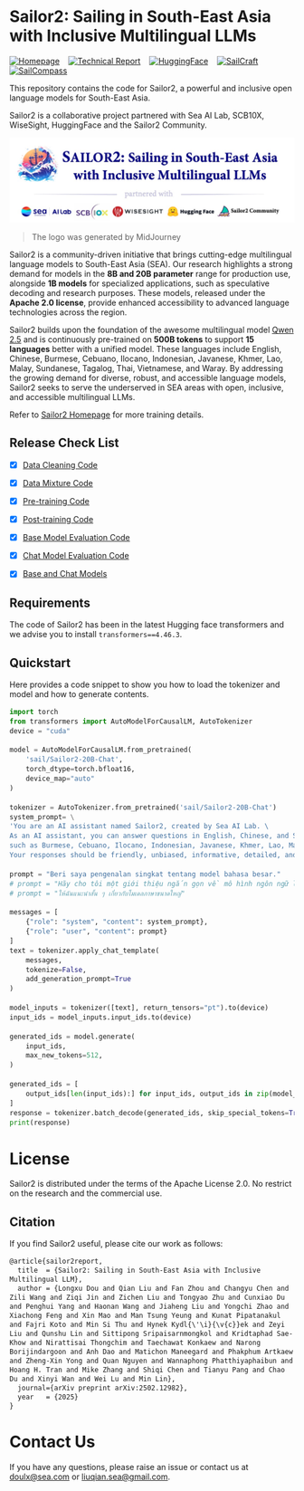 # Sailor2: Sailing in South-East Asia with Inclusive Multilingual LLMs 

[![Homepage](https://img.shields.io/badge/🏠-Homepage-3C47EB.svg)](https://sea-sailor.github.io/blog/sailor2/) &nbsp;&nbsp; [![Technical Report](https://img.shields.io/badge/arXiv-Report-b31b1b.svg)](https://arxiv.org/pdf/2502.12982) &nbsp;&nbsp; [![HuggingFace](https://img.shields.io/badge/🤗-Model&Demo-E87948.svg)](https://huggingface.co/collections/sail/sailor2-language-models-674d7c9e6b4dbbd9a869906b) &nbsp;&nbsp; [![SailCraft](https://img.shields.io/badge/🚢-SailCraft(DataCleaning)-4F94CD.svg)](https://github.com/sail-sg/sailcraft) &nbsp;&nbsp; [![SailCompass](https://img.shields.io/badge/🧭-SailCompass(Evaluation)-ffbf00.svg)](https://github.com/sail-sg/sailcompass)



This repository contains the code for Sailor2, a powerful and inclusive open language models for South-East Asia.

Sailor2 is a collaborative project partnered with Sea AI Lab, SCB10X, WiseSight, HuggingFace and the Sailor2 Community.

<div align="center">
  <img src="misc/sailor2_banner.jpg" width="700"/>
</div>

> The logo was generated by MidJourney

Sailor2 is a community-driven initiative that brings cutting-edge multilingual language models to South-East Asia (SEA). 
Our research highlights a strong demand for models in the **8B and 20B parameter** range for production use, alongside **1B models** for specialized applications, 
such as speculative decoding and research purposes. 
These models, released under the **Apache 2.0 license**, provide enhanced accessibility to advanced language technologies across the region.


Sailor2 builds upon the foundation of the awesome multilingual model [Qwen 2.5](https://huggingface.co/collections/Qwen/qwen25-66e81a666513e518adb90d9e) and 
is continuously pre-trained on **500B tokens** to support **15 languages** better with a unified model. 
These languages include English, Chinese, Burmese, Cebuano, Ilocano, Indonesian, Javanese, Khmer, Lao, Malay, Sundanese, Tagalog, Thai, Vietnamese, and Waray. 
By addressing the growing demand for diverse, robust, and accessible language models, 
Sailor2 seeks to serve the underserved in SEA areas with open, inclusive, and accessible multilingual LLMs.

Refer to [Sailor2 Homepage](https://sea-sailor.github.io/blog/sailor2/) for more training details.

## Release Check List

- [x] [Data Cleaning Code](https://github.com/sail-sg/sailcraft)
- [x] [Data Mixture Code](https://github.com/sail-sg/regmix)
- [x] [Pre-training Code](https://github.com/sail-sg/Megatron-Sailor2)
- [x] [Post-training Code](https://github.com/sail-sg/oat)
- [x] [Base Model Evaluation Code](https://github.com/sail-sg/sailcompass)
- [x] [Chat Model Evaluation Code](https://github.com/sail-sg/SEA-WildBench)
- [x] [Base and Chat Models](https://huggingface.co/collections/sail/sailor2-language-models-674d7c9e6b4dbbd9a869906b)


## Requirements
The code of Sailor2 has been in the latest Hugging face transformers and we advise you to install `transformers==4.46.3`.

## Quickstart

Here provides a code snippet to show you how to load the tokenizer and model and how to generate contents.

```python
import torch
from transformers import AutoModelForCausalLM, AutoTokenizer
device = "cuda"

model = AutoModelForCausalLM.from_pretrained(
    'sail/Sailor2-20B-Chat',
    torch_dtype=torch.bfloat16,
    device_map="auto"
)

tokenizer = AutoTokenizer.from_pretrained('sail/Sailor2-20B-Chat')
system_prompt= \
'You are an AI assistant named Sailor2, created by Sea AI Lab. \
As an AI assistant, you can answer questions in English, Chinese, and Southeast Asian languages \
such as Burmese, Cebuano, Ilocano, Indonesian, Javanese, Khmer, Lao, Malay, Sundanese, Tagalog, Thai, Vietnamese, and Waray. \
Your responses should be friendly, unbiased, informative, detailed, and faithful.'

prompt = "Beri saya pengenalan singkat tentang model bahasa besar."
# prompt = "Hãy cho tôi một giới thiệu ngắn gọn về mô hình ngôn ngữ lớn."
# prompt = "ให้ฉันแนะนำสั้น ๆ เกี่ยวกับโมเดลภาษาขนาดใหญ่"

messages = [
    {"role": "system", "content": system_prompt},
    {"role": "user", "content": prompt}
]
text = tokenizer.apply_chat_template(
    messages,
    tokenize=False,
    add_generation_prompt=True
)

model_inputs = tokenizer([text], return_tensors="pt").to(device)
input_ids = model_inputs.input_ids.to(device)

generated_ids = model.generate(
    input_ids,
    max_new_tokens=512,
)

generated_ids = [
    output_ids[len(input_ids):] for input_ids, output_ids in zip(model_inputs.input_ids, generated_ids)
]
response = tokenizer.batch_decode(generated_ids, skip_special_tokens=True)[0]
print(response)
```

# License

Sailor2 is distributed under the terms of the Apache License 2.0. 
No restrict on the research and the commercial use.

## Citation

If you find Sailor2 useful, please cite our work as follows:

```
@article{sailor2report,
  title  = {Sailor2: Sailing in South-East Asia with Inclusive Multilingual LLM},
  author = {Longxu Dou and Qian Liu and Fan Zhou and Changyu Chen and Zili Wang and Ziqi Jin and Zichen Liu and Tongyao Zhu and Cunxiao Du and Penghui Yang and Haonan Wang and Jiaheng Liu and Yongchi Zhao and Xiachong Feng and Xin Mao and Man Tsung Yeung and Kunat Pipatanakul and Fajri Koto and Min Si Thu and Hynek Kydl{\'\i}{\v{c}}ek and Zeyi Liu and Qunshu Lin and Sittipong Sripaisarnmongkol and Kridtaphad Sae-Khow and Nirattisai Thongchim and Taechawat Konkaew and Narong Borijindargoon and Anh Dao and Matichon Maneegard and Phakphum Artkaew and Zheng-Xin Yong and Quan Nguyen and Wannaphong Phatthiyaphaibun and Hoang H. Tran and Mike Zhang and Shiqi Chen and Tianyu Pang and Chao Du and Xinyi Wan and Wei Lu and Min Lin},
  journal={arXiv preprint arXiv:2502.12982},
  year   = {2025}
}
```

# Contact Us

If you have any questions, please raise an issue or contact us at [doulx@sea.com](mailto:doulx@sea.com) or [liuqian.sea@gmail.com](mailto:liuqian.sea@gmail.com).
